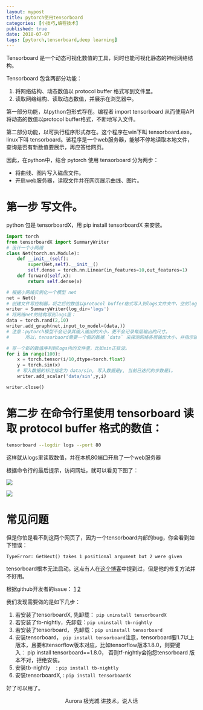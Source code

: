 ```yaml
---
layout: mypost
title: pytorch使用tensorboard
categories: [小技巧,编程技术]
published: true
date: 2018-07-07
tags: [pytorch,tensorboard,deep learning]
---
```


Tensorboard 是一个动态可视化数值的工具，同时也能可视化静态的神经网络结构。

Tensorboard 包含两部分功能：

1. 将网络结构、动态数值以 protocol buffer 格式写到文件里。
1. 读取网络结构、读取动态数值，并展示在浏览器中。

第一部分功能，以python包形式存在。编程者 import tensorboard 从而使用API将动态的数值以protocol buffer格式，不断地写入文件。

第二部分功能，以可执行程序形式存在。这个程序在win下叫 tensorboard.exe，linux下叫 tensorboard。该程序是一个web服务器，能够不停地读取本地文件，查询是否有新数值要展示，再应答给网页。



因此，在python中，结合 pytorch 使用 tensorboard 分为两步：

* 将曲线、图片写入磁盘文件。
* 开启web服务器，读取文件并在网页展示曲线、图片。

# 第一步 写文件。 

python 包是 tensorboardX，用 pip install tensorboardX 来安装。


```python
import torch
from tensorboardX import SummaryWriter
# 设计一个小网络
class Net(torch.nn.Module):
    def __init__(self):
        super(Net,self).__init__()
        self.dense = torch.nn.Linear(in_features=10,out_features=1)
    def forward(self,x):
        return self.dense(x)

# 根据小网络实例化一个模型 net
net = Net()
# 创建文件写控制器，将之后的数值以protocol buffer格式写入到logs文件夹中，空的logs文件夹将被自动创建。
writer = SummaryWriter(log_dir='logs')
# 将网络net的结构写到logs里：
data = torch.rand(2,10)
writer.add_graph(net,input_to_model=(data,))
# 注意：pytorch模型不会记录其输入输出的大小，更不会记录每层输出的尺寸。
#      所以，tensorbaord需要一个假的数据 `data` 来探测网络各层输出大小，并指示输入尺寸。

# 写一个新的数值序列到logs内的文件里，比如sin正弦波。
for i in range(100):
    x = torch.tensor(i/10,dtype=torch.float)
    y = torch.sin(x)
    # 写入数据的标注指定为 data/sin, 写入数据是y, 当前已迭代的步数是i。
    writer.add_scalar('data/sin',y,i)

writer.close()
```

# 第二步 在命令行里使用 tensorboard 读取 protocol buffer 格式的数值：

```bash
tensorboard --logdir logs --port 80
```

这样就从logs里读取数值，并在本机80端口开启了一个web服务器


根据命令行的最后提示，访问网址，就可以看见下图了：

![](architecture.png)

![](sine_curve.png)


# 常见问题

但是你怕是看不到这两个网页了，因为一个tensorboard内部的bug，你会看到如下错误：

```TypeError: GetNext() takes 1 positional argument but 2 were given```

tensorboard根本无法启动。这点有人在[这个博客](https://blog.csdn.net/handsome_for_kill/article/details/80269595)中提到过，但是他的修复方法并不好用。

根据github开发者的issue： [1](https://github.com/tensorflow/tensorboard/issues/1146) [2](https://github.com/tensorflow/tensorboard/issues/1111)

我们发现需要做的是如下几步：

1. 若安装了tensorboardX, 先卸载： `pip uninstall tensorboardX`
1. 若安装了tb-nightly，先卸载：`pip uninstall tb-nightly`
1. 若安装了tensorboard， 先卸载：`pip uninstall tensorboard`
1. 安装tensorboard， `pip install tensorboard`注意，tensorboard要1.7以上版本，且要和tensorflow版本对应，比如tensorflow版本1.8.0，则要键入： pip install tensorboard==1.8.0， 否则tf-nightly会抱怨tensorboard 版本不对，拒绝安装。
1. 安装tb-nightly    : `pip install tb-nightly`
1. 安装tensorboardX, : `pip install tensorboardX`


好了可以用了。

<center>
Aurora 极光城
讲技术，说人话    
</center>
